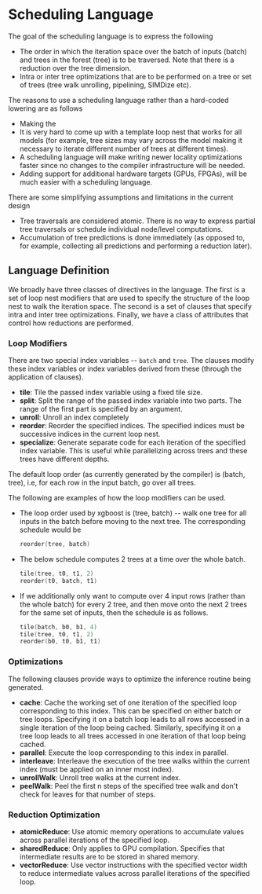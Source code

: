 # Scheduling Language
The goal of the scheduling language is to express the following
* The order in which the iteration space over the batch of inputs (batch) and trees in the forest (tree) is to be traversed. Note that there is a reduction over the tree dimension.
* Intra or inter tree optimizations that are to be performed on a tree or set of trees (tree walk unrolling, pipelining, SIMDize etc).

The reasons to use a scheduling language rather than a hard-coded lowering are as follows
* Making the 
* It is very hard to come up with a template loop nest that works for all models (for example, tree sizes may vary across the model making it necessary to iterate different number of trees at different times). 
* A scheduling language will make writing newer locality optimizations faster since no changes to the compiler infrastructure will be needed.
* Adding support for additional hardware targets (GPUs, FPGAs), will be much easier with a scheduling language.

There are some simplifying assumptions and limitations in the current design
* Tree traversals are considered atomic. There is no way to express partial tree traversals or schedule individual node/level computations. 
* Accumulation of tree predictions is done immediately (as opposed to, for example, collecting all predictions and performing a reduction later).

## Language Definition
We broadly have three classes of directives in the language. The first is a set of loop nest modifiers that are used to specify the structure of the loop nest to walk the iteration space. The second is a set of clauses that specify intra and inter tree optimizations. Finally, we have a class of attributes that control how reductions are performed.

### Loop Modifiers
There are two special index variables -- ```batch``` and ```tree```. The clauses modify these index variables or index variables derived from these (through the application of clauses).
* **tile**: Tile the passed index variable using a fixed tile size.
* **split**: Split the range of the passed index variable into two parts. The range of the first part is specified by an argument.
*  **unroll**: Unroll an index completely
*  **reorder**: Reorder the specified indices. The specified indices must be successive indices in the current loop nest.
* **specialize**: Generate separate code for each iteration of the specified index variable. This is useful while parallelizing across trees and these trees have 
different depths. 

The default loop order (as currently generated by the compiler) is (batch, tree), i.e, for each row in the input batch, go over all trees.

The following are examples of how the loop modifiers can be used.
* The loop order used by xgboost is (tree, batch) -- walk one tree for all inputs in the batch before moving to the next tree. The corresponding schedule would be
  ```C++
  reorder(tree, batch)
  ```
* The below schedule computes 2 trees at a time over the whole batch.
  ```C++
  tile(tree, t0, t1, 2)
  reorder(t0, batch, t1)
  ```
* If we additionally only want to compute over 4 input rows (rather than the whole batch) for every 2 tree, and then move onto the next 2 trees for the same set of inputs, then the schedule is as follows. 
  ```C++
  tile(batch, b0, b1, 4) 
  tile(tree, t0, t1, 2)
  reorder(b0, t0, b1, t1) 
  ```
### Optimizations
The following clauses provide ways to optimize the inference routine being generated.
* **cache**: Cache the working set of one iteration of the specified loop corresponding
to this index. This can be specified on either batch or tree loops. Specifying it 
on a batch loop leads to all rows accessed in a single iteration of the loop 
being cached. Similarly, specifying it on a tree loop leads to all trees accessed in 
one iteration of that loop being cached.
* **parallel**: Execute the loop corresponding to this index in parallel.
* **interleave**: Interleave the execution of the tree walks within the current index (must be applied on an inner most index).
* **unrollWalk**: Unroll tree walks at the current index. 
* **peelWalk**: Peel the first n steps of the specified tree walk and don't check for leaves for that number of steps.

### Reduction Optimization
* **atomicReduce**: Use atomic memory operations to accumulate values across 
parallel iterations of the specified loop. 
* **sharedReduce**: Only applies to GPU compilation. Specifies that intermediate
results are to be stored in shared memory.
* **vectorReduce**: Use vector instructions with the specified vector width 
to reduce intermediate values across parallel iterations of the specified loop.